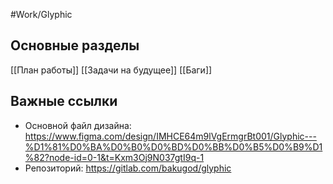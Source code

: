 #Work/Glyphic
## Основные разделы
[[План работы]]
[[Задачи на будущее]]
[[Баги]]

## Важные ссылки
- Основной файл дизайна: https://www.figma.com/design/IMHCE64m9lVgErmgrBt001/Glyphic---%D1%81%D0%BA%D0%B0%D0%BD%D0%BB%D0%B5%D0%B9%D1%82?node-id=0-1&t=Kxm3Oj9N037gtI9q-1
- Репозиторий: https://gitlab.com/bakugod/glyphic